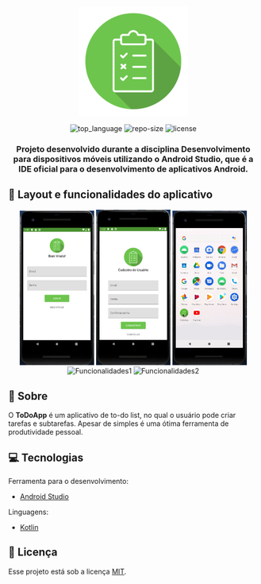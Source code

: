 <div align="center">

<img alt="Icon" title="Icon" src=".github/Icon.png" width="220px">

![top_language] ![repo-size] ![license]

### Projeto desenvolvido durante a disciplina Desenvolvimento para dispositivos móveis utilizando o Android Studio, que é a IDE oficial para o desenvolvimento de aplicativos Android.

</div>

## :iphone: Layout e funcionalidades do aplicativo

<p align="center">
  <img alt="Login" title="Login" src=".github/Login.png" width="150px">
  <img alt="Cadastro" title="Cadastro" src=".github/Cadastro.png" width="150px">
  <img alt="Splash" title="Splash" src=".github/Splash.gif" width="150px">
  <img alt="Funcionalidades1" title="Funcionalidades1" src=".github/Funcionalidades1.gif" width="150px">
  <img alt="Funcionalidades2" title="Funcionalidades2" src=".github/Funcionalidades2.gif" width="150px">
</p>

## :bookmark: Sobre

O **ToDoApp** é um aplicativo de to-do list, no qual o usuário pode criar tarefas e subtarefas. Apesar de simples é uma ótima ferramenta de produtividade pessoal.

## :computer: Tecnologias

Ferramenta para o desenvolvimento:

- [Android Studio](https://developer.android.com/studio)

Linguagens:

- [Kotlin](https://kotlinlang.org/)

## :memo: Licença

Esse projeto está sob a licença [MIT](LICENSE).

<!-- Badges -->
[top_language]: https://img.shields.io/github/languages/top/iancmilan/todoapp?style=flat-square
[repo-size]: https://img.shields.io/github/repo-size/iancmilan/todoapp?style=flat-square
[license]: https://img.shields.io/github/license/iancmilan/proffy?style=flat-square
